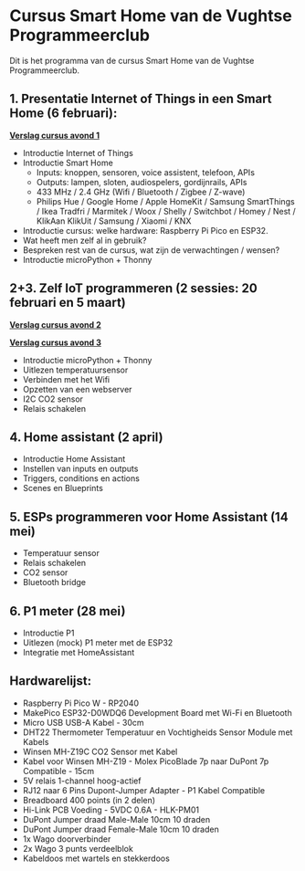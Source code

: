 # Cursus Smart Home van de Vughtse Programmeerclub

Dit is het programma van de cursus Smart Home van de Vughtse Programmeerclub.

## 1. Presentatie Internet of Things in een Smart Home (6 februari):
**[Verslag cursus avond 1](cursusavond1/readme.md)**
* Introductie Internet of Things
* Introductie Smart Home
	* Inputs: knoppen, sensoren, voice assistent, telefoon, APIs
	* Outputs: lampen, sloten, audiospelers, gordijnrails, APIs
	* 433 MHz / 2.4 GHz (Wifi / Bluetooth / Zigbee / Z-wave)
	* Philips Hue / Google Home / Apple HomeKit / Samsung SmartThings / Ikea Tradfri / Marmitek / Woox / Shelly / Switchbot / Homey / Nest / KlikAan KlikUit / Samsung / Xiaomi / KNX
* Introductie cursus: welke hardware: Raspberry Pi Pico en ESP32.
* Wat heeft men zelf al in gebruik?
* Bespreken rest van de cursus, wat zijn de verwachtingen / wensen?
* Introductie microPython + Thonny

## 2+3. Zelf IoT programmeren (2 sessies: 20 februari en 5 maart)
**[Verslag cursus avond 2](cursusavond2/readme.md)**

**[Verslag cursus avond 3](cursusavond3/readme.md)**
* Introductie microPython + Thonny
* Uitlezen temperatuursensor
* Verbinden met het Wifi
* Opzetten van een webserver
* I2C CO2 sensor
* Relais schakelen

## 4. Home assistant (2 april)
* Introductie Home Assistant
* Instellen van inputs en outputs
* Triggers, conditions en actions
* Scenes en Blueprints

## 5. ESPs programmeren voor Home Assistant (14 mei)
* Temperatuur sensor
* Relais schakelen
* CO2 sensor
* Bluetooth bridge

## 6. P1 meter (28 mei)
* Introductie P1
* Uitlezen (mock) P1 meter met de ESP32
* Integratie met HomeAssistant


## Hardwarelijst:
* Raspberry Pi Pico W - RP2040
* MakePico ESP32-D0WDQ6 Development Board met Wi-Fi en Bluetooth
* Micro USB USB-A Kabel - 30cm
* DHT22 Thermometer Temperatuur en Vochtigheids Sensor Module met Kabels
* Winsen MH-Z19C CO2 Sensor met Kabel
* Kabel voor Winsen MH-Z19 - Molex PicoBlade 7p naar DuPont 7p Compatible - 15cm
* 5V relais 1-channel hoog-actief
* RJ12 naar 6 Pins Dupont-Jumper Adapter - P1 Kabel Compatible
* Breadboard 400 points (in 2 delen)
* Hi-Link PCB Voeding - 5VDC 0.6A - HLK-PM01
* DuPont Jumper draad Male-Male 10cm 10 draden
* DuPont Jumper draad Female-Male 10cm 10 draden
* 1x Wago doorverbinder
* 2x Wago 3 punts verdeelblok
* Kabeldoos met wartels en stekkerdoos